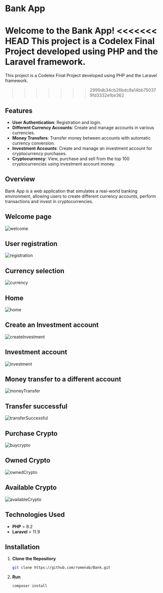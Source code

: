# Bank App

Welcome to the **Bank App**!
<<<<<<< HEAD
This project is a Codelex Final Project developed using PHP and the Laravel framework.
=======
This project is a Codelex Final Project developed using PHP and the Laravel framework. 
>>>>>>> 2999db34cb26bdc8a14bb750379fd3332efbe362

## Features

- **User Authentication**: Registration and login.
- **Different Currency Accounts**: Create and manage accounts in various currencies.
- **Money Transfers**: Transfer money between accounts with automatic currency conversion.
- **Investment Accounts**: Create and manage an investment account for cryptocurrency purchases.
- **Cryptocurrency**: View, purchase and sell from the top 100 cryptocurrencies using investment account money.

## Overview

Bank App is a web application that simulates a real-world banking environment, allowing users to create different currency accounts, perform transactions and invest in cryptocurrencies.

## Welcome page
![welcome](https://github.com/user-attachments/assets/e79e632c-3b1b-4845-a6fb-cfe6411fb8f4)
## User registration
![registration](https://github.com/user-attachments/assets/dee30d20-f2e6-4dd7-9c6a-df2cf3f6732b)
## Currency selection
![currency](https://github.com/user-attachments/assets/051ba1b0-ba78-4f18-be38-0d51289d56c9)
## Home
![home](https://github.com/user-attachments/assets/da2cbcf2-6be3-405e-8ad7-9306ddeaedf3)
## Create an Investment account
![createInvestment](https://github.com/user-attachments/assets/3990a7b4-31cc-400a-8585-ef7b5dc43d8f)
## Investment account
![investment](https://github.com/user-attachments/assets/481cc7bc-d965-43e5-9f9f-1c2df4105e30)
## Money transfer to a different account
![moneyTransfer](https://github.com/user-attachments/assets/9715467e-5132-4c32-bc65-9b448e1763da)
## Transfer successful
![transferSuccessful](https://github.com/user-attachments/assets/f3e85ff3-f66f-437e-97a3-97f4d91b9ed1)
## Purchase Crypto
![buycrypto](https://github.com/user-attachments/assets/56b4b9c1-d03d-4b22-99b3-0823f4ec0cd4)
## Owned Crypto
![ownedCrypto](https://github.com/user-attachments/assets/302d3572-0d20-4aad-8914-f19a784c2758)
## Available Crypto
![availableCrypto](https://github.com/user-attachments/assets/1042cbb3-5901-4120-a75a-060a5e606d09)


## Technologies Used

- **PHP** > 8.2
- **Laravel** > 11.9

## Installation


1. **Clone the Repository**

   ```bash
   git clone https://github.com/romenab/Bank.git

2. **Run**

   ```bash
   composer install
